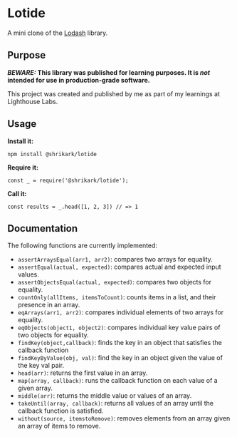 # Lotide

A mini clone of the [Lodash](https://lodash.com) library.

## Purpose

**_BEWARE:_ This library was published for learning purposes. It is _not_ intended for use in production-grade software.**

This project was created and published by me as part of my learnings at Lighthouse Labs. 

## Usage

**Install it:**

`npm install @shrikark/lotide`

**Require it:**

`const _ = require('@shrikark/lotide');`

**Call it:**

`const results = _.head([1, 2, 3]) // => 1`

## Documentation

The following functions are currently implemented:

* `assertArraysEqual(arr1, arr2)`: compares two arrays for equality.
* `assertEqual(actual, expected)`: compares actual and expected input values.
* `assertObjectsEqual(actual, expected)`: compares two objects for equality.
* `countOnly(allItems, itemsToCount)`: counts items in a list, and their presence in an array.
* `eqArrays(arr1, arr2)`: compares individual elements of two arrays for equality.
* `eqObjects(object1, object2)`: compares individual key value pairs of two objects for equality.
* `findKey(object,callback)`: finds the key in an object that satisfies the callback function
* `findKeyByValue(obj, val)`: find the key in an object given the value of the key val pair.
* `head(arr)`: returns the first value in an array.
* `map(array, callback)`: runs the callback function on each value of a given array.
* `middle(arr)`: returns the middle value or values of an array.
* `takeUntil(array, callback)`: returns all values of an array until the callback function is satisfied. 
* `without(source, itemstoRemove)`: removes elements from an array given an array of items to remove.